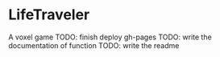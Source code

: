 # LifeTraveler
 A voxel game
TODO: finish deploy gh-pages
TODO: write the documentation of function
TODO: write the readme
